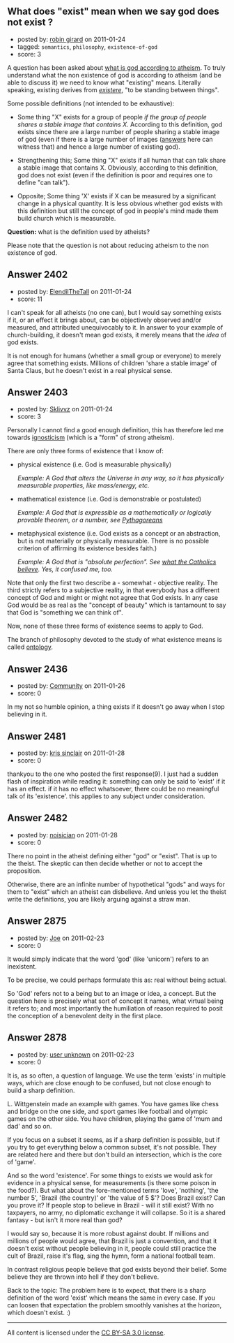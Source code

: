 ## What does "exist" mean when we say god does not exist ?

- posted by: [robin girard](https://stackexchange.com/users/-1/923-robin-girard) on 2011-01-24
- tagged: `semantics`, `philosophy`, `existence-of-god`
- score: 3

A question has been asked about [what is god according to atheism][1].
To truly understand what the non existence of god is according to atheism (and be able to discuss it) we need to know what "existing" means. Literally speaking, existing derives from *[existere][2]*, "to be standing between things". 

Some possible definitions (not intended to be exhaustive):

- Some thing "X" exists for a group of people *if the group of people shares a stable image that contains X*. According to this definition, god exists since there are a large number of people sharing a stable image of god (even if there is a large number of images ([answers][3] here can witness that) and hence a large number of existing god).

- Strengthening this; Some thing "X" exists if all human that can talk share a stable image that contains X. Obviously, according to this definition, god does not exist (even if the definition is poor and requires one to define "can talk"). 

- Opposite; Some thing 'X' exists if X can be measured by a significant change in a physical quantity. It is less obvious whether god exists with this definition but still the concept of god in people's mind made them build church which is measurable. 


**Question:** what is the definition used by atheists? 

Please note that the question is not about reducing atheism to the non existence of god.


  [1]: http://atheism.stackexchange.com/questions/322/what-is-god-in-atheism
  [2]: http://en.wiktionary.org/wiki/existere
  [3]: http://atheism.stackexchange.com/questions/322/what-is-god-in-atheism


## Answer 2402

- posted by: [ElendilTheTall](https://stackexchange.com/users/-1/769-elendilthetall) on 2011-01-24
- score: 11

I can't speak for all atheists (no one can), but I would say something exists if it, or an effect it brings about, can be objectively observed and/or measured, and attributed unequivocably to it. In answer to your example of church-building, it doesn't mean god exists, it merely means that the *idea* of god exists.

It is not enough for humans (whether a small group or everyone) to merely agree that something exists. Millions of children 'share a stable image' of Santa Claus, but he doesn't exist in a real physical sense.


## Answer 2403

- posted by: [Sklivvz](https://stackexchange.com/users/-1/675-sklivvz) on 2011-01-24
- score: 3

<p>Personally I cannot find a good enough definition, this has therefore led me towards <a href="http://en.wikipedia.org/wiki/Ignosticism" rel="nofollow">ignosticism</a> (which is a "form" of strong atheism).</p>

<p>There are only three forms of existence that I know of:</p>

<ul>
<li><p>physical existence (i.e. God is measurable physically)</p>

<p><em>Example: A God that alters the Universe in any way, so it has physically measurable properties, like mass/energy, etc.</em></p></li>
<li><p>mathematical existence (i.e. God is demonstrable or postulated)</p>

<p><em>Example: A God that is expressible as a mathematically or logically provable theorem, or a number, see <a href="http://en.wikipedia.org/wiki/Pythagoreanism" rel="nofollow">Pythagoreans</a></em></p></li>
<li><p>metaphysical existence (i.e. God exists as a concept or an abstraction, but is not materially or physically measurable. There is no possible criterion of affirming its existence besides faith.)</p>

<p><em>Example: A God that is "absolute perfection". See <a href="http://www.vatican.va/archive/ccc_css/archive/catechism/p1s1c1.htm" rel="nofollow">what the Catholics believe</a>. Yes, it confused me, too.</em></p></li>
</ul>

<p>Note that only the first two describe a - somewhat - objective reality. The third strictly refers to a subjective reality, in that everybody has a different concept of God and might or might not agree that God exists. In any case God would be as real as the "concept of beauty" which is tantamount to say that God is "something we can think of".</p>

<p>Now, none of these three forms of existence seems to apply to God.</p>

<p>The branch of philosophy devoted to the study of what existence means is called <a href="http://en.wikipedia.org/wiki/Existence" rel="nofollow">ontology</a>.</p>



## Answer 2436

- posted by: [Community](https://stackexchange.com/users/-1/-1-community) on 2011-01-26
- score: 0

In my not so humble opinion, a thing exists if it doesn't go away when I stop believing in it.


## Answer 2481

- posted by: [kris sinclair](https://stackexchange.com/users/-1/957-kris-sinclair) on 2011-01-28
- score: 0

thankyou to the one who posted the first response(9). I just had a sudden flash of inspiration while reading it:
something can only be said to 'exist' if it has an effect. if it has no effect whatsoever, there could be no meaningful talk of its 'existence'. this applies to any subject under consideration.



## Answer 2482

- posted by: [noisician](https://stackexchange.com/users/-1/90-noisician) on 2011-01-28
- score: 0

There no point in the atheist defining either "god" or "exist". That is up to the theist. The skeptic can then decide whether or not to accept the proposition.

Otherwise, there are an infinite number of hypothetical "gods" and ways for them to "exist" which an atheist can disbelieve. And unless you let the theist write the definitions, you are likely arguing against a straw man.




## Answer 2875

- posted by: [Joe](https://stackexchange.com/users/-1/1064-joe) on 2011-02-23
- score: 0

It would simply indicate that the word 'god' (like 'unicorn') refers to an inexistent.

To be precise, we could perhaps formulate this as: real without being actual.

So 'God' refers not to a being but to an image or idea, a concept. But the question here is precisely what sort of concept it names, what virtual being it refers to; and most importantly the humiliation of reason required to posit the conception of a benevolent deity in the first place.


## Answer 2878

- posted by: [user unknown](https://stackexchange.com/users/-1/992-user-unknown) on 2011-02-23
- score: 0

It is, as so often, a question of language. We use the term 'exists' in multiple ways, which are close enough to be confused, but not close enough to build a sharp definition. 

L. Wittgenstein made an example with games. You have games like chess and bridge on the one side, and sport games like football and olympic games on the other side. You have children, playing the game of 'mum and dad' and so on. 

If you focus on a subset it seems, as if a sharp definition is possible, but if you try to get everything below a common subset, it's not possible. They are related here and there but don't build an intersection, which is the core of 'game'. 

And so the word 'existence'. For some things to exists we would ask for evidence in a physical sense, for measurements (is there some poison in the food?). But what about the fore-mentioned terms 'love', 'nothing', 'the number 5', 'Brazil (the country)' or 'the value of 5 $'?  Does Brazil exist? Can you prove it? If people stop to believe in Brazil - will it still exist? With no taxpayers, no army, no diplomatic exchange it will collapse. So it is a shared fantasy - but isn't it more real than god? 

I would say so, because it is more robust against doubt. If millions and millions of people would agree, that Brazil is just a convention, and that it doesn't exist without people believing in it, people could still practice the cult of Brazil, raise it's flag, sing the hymn, form a national football team. 

In contrast religious people believe that god exists beyond their belief. Some believe they are thrown into hell if they don't believe. 

Back to the topic: The problem here is to expect, that there is a sharp definition of the word 'exist' which means the same in every case. If you can loosen that expectation the problem smoothly vanishes at the horizon, which doesn't exist. :) 



---

All content is licensed under the [CC BY-SA 3.0 license](https://creativecommons.org/licenses/by-sa/3.0/).
